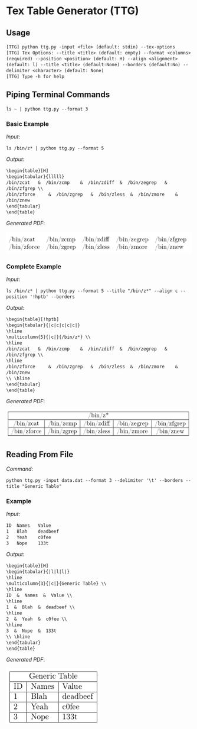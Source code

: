 # Tex Table Generator (TTG)

## Usage

```
[TTG] python ttg.py -input <file> (default: stdin) --tex-options
[TTG] Tex Options: --title <title> (default: empty) --format <columns> (required) --position <position> (default: H) --align <alignment> (default: l) --title <title> (default:None) --borders (default:No) --delimiter <character> (default: None)
[TTG] Type -h for help
```

## Piping Terminal Commands

```
ls ~ | python ttg.py --format 3
```

### Basic Example

*Input*:

```
ls /bin/z* | python ttg.py --format 5
```

*Output*:

```
\begin{table}[H]
\begin{tabular}{lllll}
/bin/zcat  	&  /bin/zcmp  	&  /bin/zdiff  &  /bin/zegrep  	&  /bin/zfgrep \\
/bin/zforce  	&  /bin/zgrep  	&  /bin/zless  &  /bin/zmore  	&  /bin/znew 
\end{tabular}
\end{table}
```

*Generated PDF*:

![](FIGS/1.png)

### Complete Example

*Input*:

```
ls /bin/z* | python ttg.py --format 5 --title "/bin/z*" --align c --position '!hptb' --borders
```

*Output*:

```
\begin{table}[!hptb]
\begin{tabular}{|c|c|c|c|c|}
\hline
\multicolumn{5}{|c|}{/bin/z*} \\
\hline
/bin/zcat  	&  /bin/zcmp  	&  /bin/zdiff  &  /bin/zegrep  	&  /bin/zfgrep \\
\hline
/bin/zforce  	&  /bin/zgrep  	&  /bin/zless  &  /bin/zmore  	&  /bin/znew 
\\ \hline
\end{tabular}
\end{table}
```

*Generated PDF*:

![](FIGS/2.png)

## Reading From File

*Command*:

```
python ttg.py -input data.dat --format 3 --delimiter '\t' --borders --title "Generic Table"
```

### Example

*Input*:

```
ID	Names	Value
1	Blah	deadbeef
2	Yeah	c0fee
3	Nope	133t
```

*Output*:

```
\begin{table}[H]
\begin{tabular}{|l|l|l|}
\hline
\multicolumn{3}{|c|}{Generic Table} \\
\hline
ID  &  Names  &  Value \\
\hline
1  &  Blah  &  deadbeef \\
\hline
2  &  Yeah  &  c0fee \\
\hline
3  &  Nope  &  133t 
\\ \hline
\end{tabular}
\end{table}
```

*Generated PDF*:

![](FIGS/3.png)
